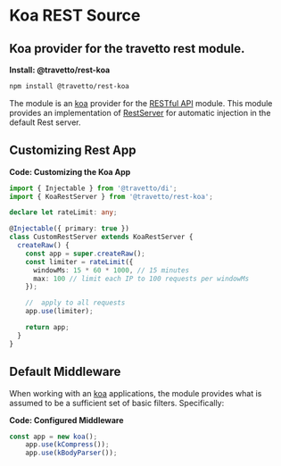 # Koa REST Source
## Koa provider for the travetto rest module.

**Install: @travetto/rest-koa**
```bash
npm install @travetto/rest-koa
```

The module is an [koa](https://koajs.com/) provider for the [RESTful API](https://github.com/travetto/travetto/tree/1.0.0-dev/module/rest "Declarative api for RESTful APIs with support for the dependency injection module.") module.  This module provides an implementation of [RestServer](https://github.com/travetto/travetto/tree/1.0.0-dev/module/rest/src/server/server.ts#L16) for automatic injection in the default Rest server.

## Customizing Rest App

**Code: Customizing the Koa App**
```typescript
import { Injectable } from '@travetto/di';
import { KoaRestServer } from '@travetto/rest-koa';

declare let rateLimit: any;

@Injectable({ primary: true })
class CustomRestServer extends KoaRestServer {
  createRaw() {
    const app = super.createRaw();
    const limiter = rateLimit({
      windowMs: 15 * 60 * 1000, // 15 minutes
      max: 100 // limit each IP to 100 requests per windowMs
    });

    //  apply to all requests
    app.use(limiter);

    return app;
  }
}
```

## Default Middleware
When working with an [koa](https://koajs.com/) applications, the module provides what is assumed to be a sufficient set of basic filters. Specifically:

**Code: Configured Middleware**
```typescript
const app = new koa();
    app.use(kCompress());
    app.use(kBodyParser());
```

